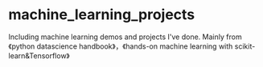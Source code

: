 # machine_learning_projects
Including machine learning demos and projects I've done.
Mainly from 《python datascience handbook》，《hands-on machine learning with scikit-learn&Tensorflow》
